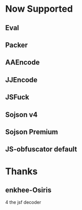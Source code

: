 # Now Supported
## Eval

## Packer

## AAEncode

## JJEncode

## JSFuck

## Sojson v4

## Sojson Premium

## JS-obfuscator default

# Thanks

## enkhee-Osiris
4 the jsf decoder